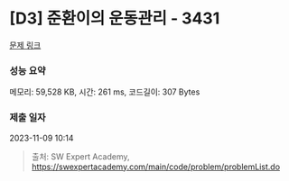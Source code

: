 # [D3] 준환이의 운동관리 - 3431 

[문제 링크](https://swexpertacademy.com/main/code/problem/problemDetail.do?contestProbId=AWE_ZXcqAAMDFAV2) 

### 성능 요약

메모리: 59,528 KB, 시간: 261 ms, 코드길이: 307 Bytes

### 제출 일자

2023-11-09 10:14



> 출처: SW Expert Academy, https://swexpertacademy.com/main/code/problem/problemList.do
